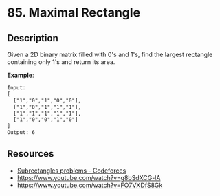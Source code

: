 # 85. Maximal Rectangle

## Description

Given a 2D binary matrix filled with 0's and 1's, find the largest rectangle containing only 1's and return its area.

**Example**:

```txt
Input:
[
  ["1","0","1","0","0"],
  ["1","0","1","1","1"],
  ["1","1","1","1","1"],
  ["1","0","0","1","0"]
]
Output: 6
```

## Resources

* [Subrectangles problems - Codeforces](https://codeforces.com/blog/entry/23613)
* https://www.youtube.com/watch?v=g8bSdXCG-lA
* https://www.youtube.com/watch?v=FO7VXDfS8Gk

